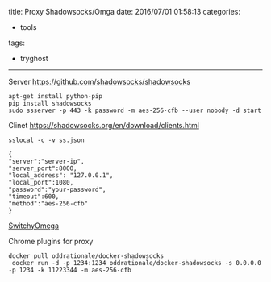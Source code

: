 title: Proxy Shadowsocks/Omga
date: 2016/07/01 01:58:13
categories:

 - tools 


tags:

- tryghost

---

Server
https://github.com/shadowsocks/shadowsocks
```language-bash
apt-get install python-pip
pip install shadowsocks
sudo ssserver -p 443 -k password -m aes-256-cfb --user nobody -d start
```
Clinet
https://shadowsocks.org/en/download/clients.html
```language-bash
sslocal -c -v ss.json

{
"server":"server-ip",
"server_port":8000,
"local_address": "127.0.0.1",
"local_port":1080,
"password":"your-password",
"timeout":600,
"method":"aes-256-cfb"
}

```


[SwitchyOmega](https://chrome.google.com/webstore/detail/proxy-switchyomega/padekgcemlokbadohgkifijomclgjgif?utm_campaign=en&utm_source=en-et-na-us-oc-webstrhm&utm_medium=et)

Chrome plugins for proxy

```language-bash
docker pull oddrationale/docker-shadowsocks
 docker run -d -p 1234:1234 oddrationale/docker-shadowsocks -s 0.0.0.0 -p 1234 -k 11223344 -m aes-256-cfb

```




